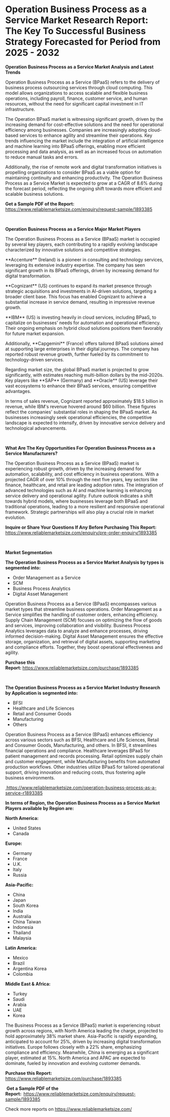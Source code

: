 <p><h1>Operation Business Process as a Service Market Research Report: The Key To Successful Business Strategy Forecasted for Period from 2025 - 2032</h1></p><p><strong>Operation Business Process as a Service Market Analysis and Latest Trends</strong></p>
<p><p>Operation Business Process as a Service (BPaaS) refers to the delivery of business process outsourcing services through cloud computing. This model allows organizations to access scalable and flexible business operations, including payroll, finance, customer service, and human resources, without the need for significant capital investment in IT infrastructure.</p><p>The Operation BPaaS market is witnessing significant growth, driven by the increasing demand for cost-effective solutions and the need for operational efficiency among businesses. Companies are increasingly adopting cloud-based services to enhance agility and streamline their operations. Key trends influencing the market include the integration of artificial intelligence and machine learning into BPaaS offerings, enabling more efficient processing and data analysis, as well as an increased focus on automation to reduce manual tasks and errors.</p><p>Additionally, the rise of remote work and digital transformation initiatives is propelling organizations to consider BPaaS as a viable option for maintaining continuity and enhancing productivity. The Operation Business Process as a Service Market is expected to grow at a CAGR of 8.6% during the forecast period, reflecting the ongoing shift towards more efficient and scalable business solutions.</p></p>
<p><strong>Get a Sample PDF of the Report:&nbsp;</strong> <a href="https://www.reliablemarketsize.com/enquiry/request-sample/1893385?utm_campaign=3348&utm_medium=2&utm_source=Github&utm_content=ia&utm_term=28032025&utm_id=operation-business-process-as-a-service">https://www.reliablemarketsize.com/enquiry/request-sample/1893385</a></p>
<p>&nbsp;</p>
<p><strong>Operation Business Process as a Service Major Market Players</strong></p>
<p><p>The Operation Business Process as a Service (BPaaS) market is occupied by several key players, each contributing to a rapidly evolving landscape characterized by innovative solutions and competitive strategies. </p><p>**Accenture** (Ireland) is a pioneer in consulting and technology services, leveraging its extensive industry expertise. The company has seen significant growth in its BPaaS offerings, driven by increasing demand for digital transformation. </p><p>**Cognizant** (US) continues to expand its market presence through strategic acquisitions and investments in AI-driven solutions, targeting a broader client base. This focus has enabled Cognizant to achieve a substantial increase in service demand, resulting in impressive revenue growth.</p><p>**IBM** (US) is investing heavily in cloud services, including BPaaS, to capitalize on businesses' needs for automation and operational efficiency. Their ongoing emphasis on hybrid cloud solutions positions them favorably for future market expansion.</p><p>Additionally, **Capgemini** (France) offers tailored BPaaS solutions aimed at supporting large enterprises in their digital journeys. The company has reported robust revenue growth, further fueled by its commitment to technology-driven services.</p><p>Regarding market size, the global BPaaS market is projected to grow significantly, with estimates reaching multi-billion dollars by the mid-2020s. Key players like **SAP** (Germany) and **Oracle** (US) leverage their vast ecosystems to enhance their BPaaS services, ensuring competitive advantages.</p><p>In terms of sales revenue, Cognizant reported approximately $18.5 billion in revenue, while IBM's revenue hovered around $60 billion. These figures reflect the companies' substantial roles in shaping the BPaaS market. As businesses increasingly seek operational efficiencies, the competitive landscape is expected to intensify, driven by innovative service delivery and technological advancements.</p></p>
<p>&nbsp;</p>
<p><strong>What Are The Key Opportunities For Operation Business Process as a Service Manufacturers?</strong></p>
<p><p>The Operation Business Process as a Service (BPaaS) market is experiencing robust growth, driven by the increasing demand for automation, scalability, and cost efficiency in business operations. With a projected CAGR of over 10% through the next five years, key sectors like finance, healthcare, and retail are leading adoption rates. The integration of advanced technologies such as AI and machine learning is enhancing service delivery and operational agility. Future outlook indicates a shift towards hybrid models, where businesses leverage both BPaaS and traditional operations, leading to a more resilient and responsive operational framework. Strategic partnerships will also play a crucial role in market evolution.</p></p>
<p><strong>Inquire or Share Your Questions If Any Before Purchasing This Report:</strong> <a href="https://www.reliablemarketsize.com/enquiry/pre-order-enquiry/1893385?utm_campaign=3348&utm_medium=2&utm_source=Github&utm_content=ia&utm_term=28032025&utm_id=operation-business-process-as-a-service">https://www.reliablemarketsize.com/enquiry/pre-order-enquiry/1893385</a></p>
<p>&nbsp;</p>
<p><strong>Market Segmentation</strong></p>
<p><strong>The Operation Business Process as a Service Market Analysis by types is segmented into:</strong></p>
<p><ul><li>Order Management as a Service</li><li>SCM</li><li>Business Process Analytics</li><li>Digital Asset Management</li></ul></p>
<p><p>Operation Business Process as a Service (BPaaS) encompasses various market types that streamline business operations. Order Management as a Service simplifies the handling of customer orders, enhancing efficiency. Supply Chain Management (SCM) focuses on optimizing the flow of goods and services, improving collaboration and visibility. Business Process Analytics leverages data to analyze and enhance processes, driving informed decision-making. Digital Asset Management ensures the effective storage, organization, and retrieval of digital assets, supporting marketing and compliance efforts. Together, they boost operational effectiveness and agility.</p></p>
<p><strong>Purchase this Report:&nbsp;</strong><a href="https://www.reliablemarketsize.com/purchase/1893385?utm_campaign=3348&utm_medium=2&utm_source=Github&utm_content=ia&utm_term=28032025&utm_id=operation-business-process-as-a-service">https://www.reliablemarketsize.com/purchase/1893385</a></p>
<p>&nbsp;</p>
<p><strong>The Operation Business Process as a Service Market Industry Research by Application is segmented into:</strong></p>
<p><ul><li>BFSI</li><li>Healthcare and Life Sciences</li><li>Retail and Consumer Goods</li><li>Manufacturing</li><li>Others</li></ul></p>
<p><p>Operation Business Process as a Service (BPaaS) enhances efficiency across various sectors such as BFSI, Healthcare and Life Sciences, Retail and Consumer Goods, Manufacturing, and others. In BFSI, it streamlines financial operations and compliance. Healthcare leverages BPaaS for patient management and records processing. Retail optimizes supply chain and customer engagement, while Manufacturing benefits from automated production workflows. Other industries utilize BPaaS for tailored operational support, driving innovation and reducing costs, thus fostering agile business environments.</p></p>
<p><a href="https://www.reliablemarketsize.com/operation-business-process-as-a-service-r1893385?utm_campaign=3348&utm_medium=2&utm_source=Github&utm_content=ia&utm_term=28032025&utm_id=operation-business-process-as-a-service">&nbsp;https://www.reliablemarketsize.com/operation-business-process-as-a-service-r1893385</a></p>
<p><strong>In terms of Region, the Operation Business Process as a Service Market Players available by Region are:</strong></p>
<p>
    <p> <strong> North America: </strong>
        <ul>
            <li>United States</li>
            <li>Canada</li>
        </ul>
        </p> 
    <p> <strong> Europe: </strong>
        <ul>
            <li>Germany</li>
            <li>France</li>
            <li>U.K.</li>
            <li>Italy</li>
            <li>Russia</li>
        </ul>
        </p> 
    <p> <strong> Asia-Pacific: </strong>
        <ul>
            <li>China</li>
            <li>Japan</li>
            <li>South Korea</li>
            <li>India</li>
            <li>Australia</li>
            <li>China Taiwan</li>
            <li>Indonesia</li>
            <li>Thailand</li>
            <li>Malaysia</li>
        </ul>
        </p> 
    <p> <strong> Latin America: </strong>
        <ul>
            <li>Mexico</li>
            <li>Brazil</li>
            <li>Argentina Korea</li>
            <li>Colombia</li>
        </ul>
        </p> 
    <p> <strong> Middle East & Africa: </strong>
        <ul>
            <li>Turkey</li>
            <li>Saudi</li>
            <li>Arabia</li>
            <li>UAE</li>
            <li>Korea</li>
        </ul>
    </p>
    </p>
<p><p>The Business Process as a Service (BPaaS) market is experiencing robust growth across regions, with North America leading the charge, projected to hold approximately 38% market share. Asia-Pacific is rapidly expanding, anticipated to account for 25%, driven by increasing digital transformation initiatives. Europe follows closely with a 22% share, emphasizing compliance and efficiency. Meanwhile, China is emerging as a significant player, estimated at 15%. North America and APAC are expected to dominate, fueled by innovation and evolving customer demands.</p></p>
<p><strong>Purchase this Report: </strong><a href="https://www.reliablemarketsize.com/purchase/1893385?utm_campaign=3348&utm_medium=2&utm_source=Github&utm_content=ia&utm_term=28032025&utm_id=operation-business-process-as-a-service">https://www.reliablemarketsize.com/purchase/1893385</a></p>
<p>&nbsp;<strong>Get a Sample PDF of the Report:&nbsp;&nbsp;</strong><a href="https://www.reliablemarketsize.com/enquiry/request-sample/1893385?utm_campaign=3348&utm_medium=2&utm_source=Github&utm_content=ia&utm_term=28032025&utm_id=operation-business-process-as-a-service">https://www.reliablemarketsize.com/enquiry/request-sample/1893385</a></p>
<p><strong></strong></p>
<p>Check more reports on <a href="https://www.reliablemarketsize.com/?utm_campaign=3348&utm_medium=2&utm_source=Github&utm_content=ia&utm_term=28032025&utm_id=operation-business-process-as-a-service">https://www.reliablemarketsize.com/</a></p>